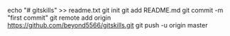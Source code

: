 echo "# gitskills" >> readme.txt
git init
git add README.md
git commit -m "first commit"
git remote add origin https://github.com/beyond5566/gitskills.git
git push -u origin master
